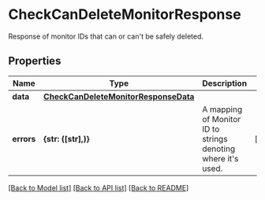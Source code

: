 # CheckCanDeleteMonitorResponse

Response of monitor IDs that can or can't be safely deleted.

## Properties

| Name       | Type                                                                          | Description                                                      | Notes      |
| ---------- | ----------------------------------------------------------------------------- | ---------------------------------------------------------------- | ---------- |
| **data**   | [**CheckCanDeleteMonitorResponseData**](CheckCanDeleteMonitorResponseData.md) |                                                                  |
| **errors** | **{str: ([str],)}**                                                           | A mapping of Monitor ID to strings denoting where it&#39;s used. | [optional] |

[[Back to Model list]](README.md#documentation-for-models) [[Back to API list]](README.md#documentation-for-api-endpoints) [[Back to README]](README.md)
